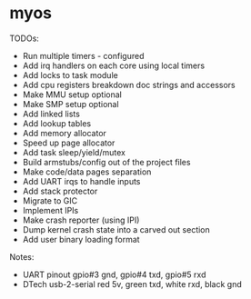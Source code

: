 # myos

TODOs:
- Run multiple timers - configured
- Add irq handlers on each core using local timers
- Add locks to task module
- Add cpu registers breakdown doc strings and accessors
- Make MMU setup optional
- Make SMP setup optional
- Add linked lists
- Add lookup tables
- Add memory allocator
- Speed up page allocator
- Add task sleep/yield/mutex
- Build armstubs/config out of the project files
- Make code/data pages separation
- Add UART irqs to handle inputs
- Add stack protector
- Migrate to GIC
- Implement IPIs
- Make crash reporter (using IPI)
- Dump kernel crash state into a carved out section
- Add user binary loading format

Notes:
- UART pinout gpio#3 gnd, gpio#4 txd, gpio#5 rxd
- DTech usb-2-serial red 5v, green txd, white rxd, black gnd
